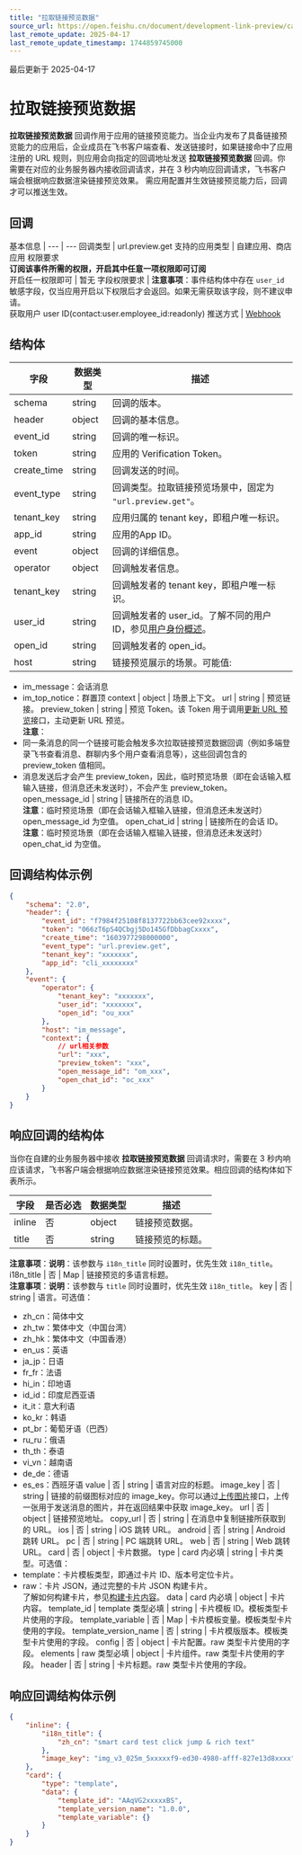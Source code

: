 ```yaml
---
title: "拉取链接预览数据"
source_url: https://open.feishu.cn/document/development-link-preview/callback/pull-link-preview-data-callback-structure
last_remote_update: 2025-04-17
last_remote_update_timestamp: 1744859745000
---
```

最后更新于 2025-04-17

# 拉取链接预览数据

**拉取链接预览数据** 回调作用于应用的链接预览能力。当企业内发布了具备链接预览能力的应用后，企业成员在飞书客户端查看、发送链接时，如果链接命中了应用注册的 URL 规则，则应用会向指定的回调地址发送 **拉取链接预览数据** 回调。你需要在对应的业务服务器内接收回调请求，并在 3 秒内响应回调请求，飞书客户端会根据响应数据渲染链接预览效果。
需应用配置并生效链接预览能力后，回调才可以推送生效。

## 回调

基本信息 | 
--- | ---
回调类型 | url.preview.get
支持的应用类型 | 自建应用、商店应用
权限要求  
            **订阅该事件所需的权限，开启其中任意一项权限即可订阅**  
            开启任一权限即可 | 暂无
字段权限要求 | **注意事项**：事件结构体中存在 `user_id` 敏感字段，仅当应用开启以下权限后才会返回。如果无需获取该字段，则不建议申请。  
        获取用户 user ID(contact:user.employee_id:readonly)
推送方式 | [Webhook](https://open.feishu.cn/document/ukTMukTMukTM/uUTNz4SN1MjL1UzM)

## 结构体

字段 | 数据类型 | 描述
--- | --- | ---
schema | string | 回调的版本。
header | object | 回调的基本信息。
event_id | string | 回调的唯一标识。
token | string | 应用的 Verification Token。
create_time | string | 回调发送的时间。
event_type | string | 回调类型。拉取链接预览场景中，固定为 `"url.preview.get"`。
tenant_key | string | 应用归属的 tenant key，即租户唯一标识。
app_id | string | 应用的App ID。
event | object | 回调的详细信息。
operator | object | 回调触发者信息。
tenant_key | string | 回调触发者的 tenant key，即租户唯一标识。
user_id | string | 回调触发者的 user_id。了解不同的用户 ID，参见[用户身份概述](https://open.feishu.cn/document/home/user-identity-introduction/introduction)。
open_id | string | 回调触发者的 open_id。
host | string | 链接预览展示的场景。可能值:  
- im_message：会话消息  
- im_top_notice：群置顶
context | object | 场景上下文。
url | string | 预览链接。
preview_token | string | 预览 Token。该 Token 用于调用[更新 URL 预览](https://open.feishu.cn/document/uAjLw4CM/ukTMukTMukTM/group/im-v2/url_preview/batch_update)接口，主动更新 URL 预览。  
**注意**：  
- 同一条消息的同一个链接可能会触发多次拉取链接预览数据回调（例如多端登录飞书查看消息、群聊内多个用户查看消息等），这些回调包含的 preview_token 值相同。  
- 消息发送后才会产生 preview_token，因此，临时预览场景（即在会话输入框输入链接，但消息还未发送时），不会产生 preview_token。
open_message_id | string | 链接所在的消息 ID。  
**注意**：临时预览场景（即在会话输入框输入链接，但消息还未发送时）open_message_id 为空值。
open_chat_id | string | 链接所在的会话 ID。  
**注意**：临时预览场景（即在会话输入框输入链接，但消息还未发送时）open_chat_id 为空值。

## 回调结构体示例

```json
{
    "schema": "2.0",
    "header": {
        "event_id": "f7984f25108f8137722bb63cee92xxxx",
        "token": "066zT6pS4QCbgj5Do145GfDbbagCxxxx",
        "create_time": "1603977298000000",
        "event_type": "url.preview.get",
        "tenant_key": "xxxxxxx",
        "app_id": "cli_xxxxxxxx"
    },
    "event": {
        "operator": {
            "tenant_key": "xxxxxxx",
            "user_id": "xxxxxxx",
            "open_id": "ou_xxx"
        },
        "host": "im_message",
        "context": {
            // url相关参数
            "url": "xxx",
            "preview_token": "xxx",
            "open_message_id": "om_xxx",
            "open_chat_id": "oc_xxx"
        }
    }
}
```

## 响应回调的结构体

当你在自建的业务服务器中接收 **拉取链接预览数据** 回调请求时，需要在 3 秒内响应该请求，飞书客户端会根据响应数据渲染链接预览效果。相应回调的结构体如下表所示。

字段 | 是否必选 | 数据类型 | 描述
--- | --- | --- | ---
inline | 否 | object | 链接预览数据。
title | 否 | string | 链接预览的标题。  
**注意事项**：**说明**：该参数与 `i18n_title` 同时设置时，优先生效 `i18n_title`。
i18n_title | 否 | Map | 链接预览的多语言标题。  
**注意事项**：**说明**：该参数与 `title` 同时设置时，优先生效 `i18n_title`。
key | 否 | string | 语言。可选值：  
- zh_cn：简体中文  
- zh_tw：繁体中文（中国台湾）  
- zh_hk：繁体中文（中国香港）  
- en_us：英语  
- ja_jp：日语  
- fr_fr：法语  
- hi_in：印地语  
- id_id：印度尼西亚语  
- it_it：意大利语  
- ko_kr：韩语  
- pt_br：葡萄牙语（巴西）  
- ru_ru：俄语  
- th_th：泰语  
- vi_vn：越南语  
- de_de：德语  
- es_es：西班牙语
value | 否 | string | 语言对应的标题。
image_key | 否 | string | 链接的前缀图标对应的 image_key。你可以通过[上传图片](https://open.feishu.cn/document/uAjLw4CM/ukTMukTMukTM/reference/im-v1/image/create)接口，上传一张用于发送消息的图片，并在返回结果中获取 image_key。
url | 否 | object | 链接预览地址。
copy_url | 否 | string | 在消息中复制链接所获取到的 URL。
ios | 否 | string | iOS 跳转 URL。
android | 否 | string | Android 跳转 URL。
pc | 否 | string | PC 端跳转 URL。
web | 否 | string | Web 跳转 URL。
card | 否 | object | 卡片数据。
type | card 内必填 | string | 卡片类型。可选值：  
- template：卡片模板类型，即通过卡片 ID、版本号定位卡片。  
- raw：卡片 JSON，通过完整的卡片 JSON 构建卡片。  
了解如何构建卡片，参见[构建卡片内容](https://open.feishu.cn/document/uAjLw4CM/ukzMukzMukzM/feishu-cards/feishu-card-cardkit/build-card-content)。
data | card 内必填 | object | 卡片内容。
template_id | template 类型必填 | string | 卡片模板 ID。模板类型卡片使用的字段。
template_variable | 否 | Map | 卡片模板变量。模板类型卡片使用的字段。
template_version_name | 否 | string | 卡片模版版本。模板类型卡片使用的字段。
config | 否 | object | 卡片配置。raw 类型卡片使用的字段。
elements | raw 类型必填 | object | 卡片组件。raw 类型卡片使用的字段。
header | 否 | string | 卡片标题。raw 类型卡片使用的字段。

## 响应回调结构体示例

```json
{
    "inline": {
        "i18n_title": {
            "zh_cn": "smart card test click jump & rich text"
        },
        "image_key": "img_v3_025m_5xxxxxf9-ed30-4980-afff-827e13d8xxxx"
    },
    "card": {
        "type": "template",
        "data": {
            "template_id": "AAqVG2xxxxxBS",
            "template_version_name": "1.0.0",
            "template_variable": {}
        }
    }
}
```
